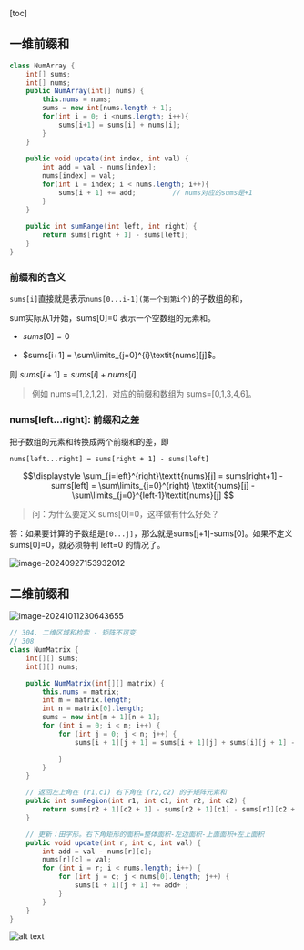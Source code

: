 [toc]

## 一维前缀和

```java
class NumArray {
    int[] sums;
    int[] nums;
    public NumArray(int[] nums) {
        this.nums = nums;
        sums = new int[nums.length + 1];
        for(int i = 0; i <nums.length; i++){
            sums[i+1] = sums[i] + nums[i];
        }
    }
    
    public void update(int index, int val) {
        int add = val - nums[index];
        nums[index] = val;
        for(int i = index; i < nums.length; i++){
            sums[i + 1] += add;			// nums对应的sums是+1
        }
    }
    
    public int sumRange(int left, int right) {
        return sums[right + 1] - sums[left];
    }
}
```



### 前缀和的含义

`sums[i]`直接就是表示`nums[0...i-1](第一个到第i个)`的子数组的和，

sum实际从1开始，sums[0]=0 表示一个空数组的元素和。

- $sums[0]=0$

- $sums[i+1] = \sum\limits_{j=0}^{i}\textit{nums}[j]$。

则 $sums[i+1]=sums[i]+nums[i]$



> 例如 nums=[1,2,1,2]，对应的前缀和数组为 sums=[0,1,3,4,6]。

### nums[left...right]: 前缀和之差

把子数组的元素和转换成两个前缀和的差，即

`nums[left...right] = sums[right + 1] - sums[left]`

$$\displaystyle \sum_{j=left}^{right}\textit{nums}[j] = sums[right+1] - sums[left] = \sum\limits_{j=0}^{right} \textit{nums}[j] - \sum\limits_{j=0}^{left-1}\textit{nums}[j] $$

> 问：为什么要定义 sums[0]=0，这样做有什么好处？

答：如果要计算的子数组是`[0...j]`，那么就是sums[j+1]-sums[0]。如果不定义 sums[0]=0，就必须特判 left=0 的情况了。

![image-20240927153932012](https://cdn.jsdelivr.net/gh/sword4869/pic1@main/images/202409271539077.png)



## 二维前缀和

![image-20241011230643655](https://cdn.jsdelivr.net/gh/sword4869/pic1@main/images/202410112306735.png)

```java
// 304. 二维区域和检索 - 矩阵不可变
// 308
class NumMatrix {
    int[][] sums;
    int[][] nums;

    public NumMatrix(int[][] matrix) {
        this.nums = matrix;
        int m = matrix.length;
        int n = matrix[0].length;
        sums = new int[m + 1][n + 1];
        for (int i = 0; i < m; i++) {
            for (int j = 0; j < n; j++) {
                sums[i + 1][j + 1] = sums[i + 1][j] + sums[i][j + 1] - sums[i][j] + matrix[i][j];

            }
        }
    }

    // 返回左上角在 (r1,c1) 右下角在 (r2,c2) 的子矩阵元素和
    public int sumRegion(int r1, int c1, int r2, int c2) {
        return sums[r2 + 1][c2 + 1] - sums[r2 + 1][c1] - sums[r1][c2 + 1] + sums[r1][c1];
    }

    // 更新：田字形。右下角矩形的面积=整体面积-左边面积-上面面积+左上面积
    public void update(int r, int c, int val) {
        int add = val - nums[r][c];
        nums[r][c] = val;
        for (int i = r; i < nums.length; i++) {
            for (int j = c; j < nums[0].length; j++) {
                sums[i + 1][j + 1] += add+ ;
            }
        }
    }
}
```

![alt text](https://cdn.jsdelivr.net/gh/sword4869/pic1@main/images202406122243744.png)

